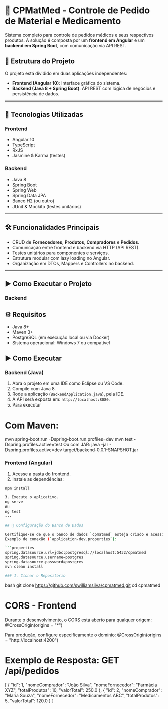# 💊 CPMatMed - Controle de Pedido de Material e Medicamento

Sistema completo para controle de pedidos médicos e seus respectivos produtos. A solução é composta por um **frontend em Angular** e um **backend em Spring Boot**, com comunicação via API REST.

## 🧩 Estrutura do Projeto

O projeto está dividido em duas aplicações independentes:
- **Frontend (Angular 10)**: Interface gráfica do sistema.
- **Backend (Java 8 + Spring Boot)**: API REST com lógica de negócios e persistência de dados.

---

## 🚀 Tecnologias Utilizadas

### Frontend
- Angular 10
- TypeScript
- RxJS
- Jasmine & Karma (testes)

### Backend
- Java 8
- Spring Boot
- Spring Web
- Spring Data JPA
- Banco H2 (ou outro)
- JUnit & Mockito (testes unitários)

---
## 🛠️ Funcionalidades Principais

- CRUD de **Fornecedores**, **Produtos**, **Compradores** e **Pedidos**.
- Comunicação entre frontend e backend via HTTP (API REST).
- Testes unitários para componentes e serviços.
- Estrutura modular com lazy loading no Angular.
- Organização em DTOs, Mappers e Controllers no backend.

---

## ▶️ Como Executar o Projeto

### Backend

## ⚙️ Requisitos

- Java 8+
- Maven 3+
- PostgreSQL (em execução local ou via Docker)
- Sistema operacional: Windows 7 ou compatível
## ▶️ Como Executar

### Backend (Java)
1. Abra o projeto em uma IDE como Eclipse ou VS Code.
2. Compile com Java 8.
3. Rode a aplicação (`BackendApplication.java`), pela IDE.
4. A API será exposta em: `http://localhost:8080`.
5. Para executar
# Com Maven:
mvn spring-boot:run -Dspring-boot.run.profiles=dev
mvn test -Dspring.profiles.active=test
 Ou com JAR:
java -jar -Dspring.profiles.active=dev target/backend-0.0.1-SNAPSHOT.jar


### Frontend (Angular)
1. Acesse a pasta do frontend.
2. Instale as dependências:

```bash
npm install

3. Execute o aplicativo.
ng serve 
ou
ng test
---

## 💾 Configuração do Banco de Dados

Certifique-se de que o banco de dados `cpmatmed` esteja criado e acessível.
Exemplo de conexão (`application-dev.properties`):

```properties
spring.datasource.url=jdbc:postgresql://localhost:5432/cpmatmed
spring.datasource.username=postgres
spring.datasource.password=postgres
mvn clean install

### 1. Clonar o Repositório

```
bash
git clone https://github.com/swilliamsilva/cpmatmed.git
cd cpmatmed

# CORS - Frontend
Durante o desenvolvimento, o CORS está aberto para qualquer origem:
@CrossOrigin(origins = "*")

Para produção, configure especificamente o domínio:
@CrossOrigin(origins = "http://localhost:4200")

# Exemplo de Resposta: GET /api/pedidos

[
  {
    "id": 1,
    "nomeComprador": "João Silva",
    "nomeFornecedor": "Farmácia XYZ",
    "totalProdutos": 10,
    "valorTotal": 250.0
  },
  {
    "id": 2,
    "nomeComprador": "Maria Souza",
    "nomeFornecedor": "Medicamentos ABC",
    "totalProdutos": 5,
    "valorTotal": 120.0
  }
]

